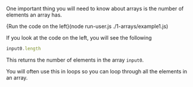 One important thing you will need to know about arrays is the number of elements an array has.

{Run the code on the left}(node run-user.js ./1-arrays/example1.js)

If you look at the code on the left, you will see the following

```javascript
input0.length
```

This returns the number of elements in the array `input0`. 

You will often use this in loops so you can loop through all the elements in an array.
